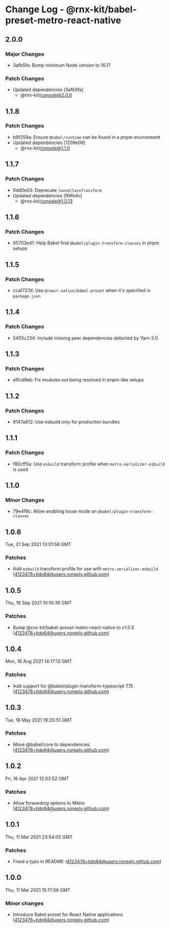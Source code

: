 # Change Log - @rnx-kit/babel-preset-metro-react-native

## 2.0.0

### Major Changes

- 3afb5fa: Bump minimum Node version to 16.17

### Patch Changes

- Updated dependencies [3afb5fa]
  - @rnx-kit/console@2.0.0

## 1.1.8

### Patch Changes

- b9f259a: Ensure `@babel/runtime` can be found in a pnpm environment
- Updated dependencies [1209e09]
  - @rnx-kit/console@1.1.0

## 1.1.7

### Patch Changes

- 6dd0e03: Deprecate `looseClassTransform`
- Updated dependencies [ff4fe4c]
  - @rnx-kit/console@1.0.13

## 1.1.6

### Patch Changes

- 95703e41: Help Babel find `@babel/plugin-transform-classes` in pnpm setups

## 1.1.5

### Patch Changes

- cca1727d: Use `@react-native/babel-preset` when it's specified in
  `package.json`

## 1.1.4

### Patch Changes

- 5455c234: Include missing peer dependencies detected by Yarn 3.0.

## 1.1.3

### Patch Changes

- a1fcd9eb: Fix modules not being resolved in pnpm-like setups

## 1.1.2

### Patch Changes

- 8147a812: Use esbuild only for production bundles

## 1.1.1

### Patch Changes

- f80cff5a: Use `esbuild` transform profile when `metro-serializer-esbuild` is
  used

## 1.1.0

### Minor Changes

- 79e4f8c: Allow enabling loose mode on `@babel/plugin-transform-classes`

## 1.0.6

Tue, 21 Sep 2021 13:01:58 GMT

### Patches

- Add `esbuild` transform profile for use with `metro-serializer-esbuild`
  (4123478+tido64@users.noreply.github.com)

## 1.0.5

Thu, 16 Sep 2021 10:10:39 GMT

### Patches

- Bump @rnx-kit/babel-preset-metro-react-native to v1.0.5
  (4123478+tido64@users.noreply.github.com)

## 1.0.4

Mon, 16 Aug 2021 14:17:13 GMT

### Patches

- Add support for @babel/plugin-transform-typescript 7.15
  (4123478+tido64@users.noreply.github.com)

## 1.0.3

Tue, 18 May 2021 19:20:51 GMT

### Patches

- Move @babel/core to dependencies. (4123478+tido64@users.noreply.github.com)

## 1.0.2

Fri, 16 Apr 2021 12:03:52 GMT

### Patches

- Allow forwarding options to Metro (4123478+tido64@users.noreply.github.com)

## 1.0.1

Thu, 11 Mar 2021 23:54:05 GMT

### Patches

- Fixed a typo in README (4123478+tido64@users.noreply.github.com)

## 1.0.0

Thu, 11 Mar 2021 15:17:06 GMT

### Minor changes

- Introduce Babel preset for React Native applications
  (4123478+tido64@users.noreply.github.com)
